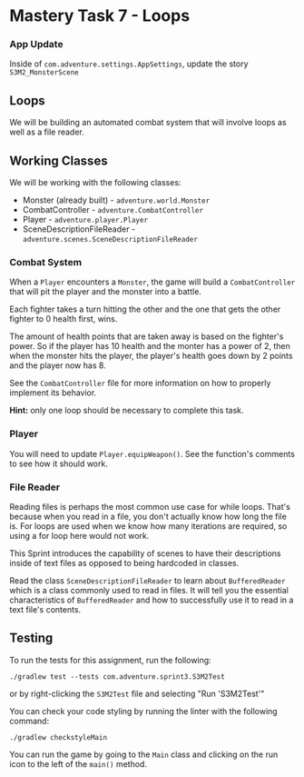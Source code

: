 # Mastery Task 7 - Loops

### App Update
Inside of `com.adventure.settings.AppSettings`, update the story `S3M2_MonsterScene`

## Loops
We will be building an automated combat system that will involve loops as well as a file reader.

## Working Classes
We will be working with the following classes:
- Monster (already built) - `adventure.world.Monster`
- CombatController - `adventure.CombatController`
- Player - `adventure.player.Player`
- SceneDescriptionFileReader - `adventure.scenes.SceneDescriptionFileReader`

### Combat System
When a `Player` encounters a `Monster`, the game will build a `CombatController` that will pit the player and the monster into a battle. 

Each fighter takes a turn hitting the other and the one that gets the other fighter to 0 health first, wins. 

The amount of health points that are taken away is based on the fighter's power. So if the player has 10 health and the monter has a power of 2, then when the monster hits the player, the player's health goes down by 2 points and the player now has 8. 

See the `CombatController` file for more information on how to properly implement its behavior.
 
 **Hint:** only one loop should be necessary to complete this task.


### Player
You will need to update `Player.equipWeapon()`. See the function's comments to see how it should work.

### File Reader
Reading files is perhaps the most common use case for while loops. That's because when you read in a file, you don't actually know how long the file is. For loops are used when we know how many iterations are required, so using a for loop here would not work.
 
This Sprint introduces the capability of scenes to have their descriptions inside of text files as opposed to being hardcoded in classes.

Read the class `SceneDescriptionFileReader` to learn about `BufferedReader` which is a class commonly used to read in files. It will tell you the essential characteristics of `BufferedReader` and how to successfully use it to read in a text file's contents.

## Testing
To run the tests for this assignment, run the following:

```./gradlew test --tests com.adventure.sprint3.S3M2Test```

or by right-clicking the `S3M2Test` file and selecting "Run 'S3M2Test'"

You can check your code styling by running the linter with the following command:

```./gradlew checkstyleMain```

You can run the game by going to the `Main` class and clicking on the run icon to the left of the `main()` method.
